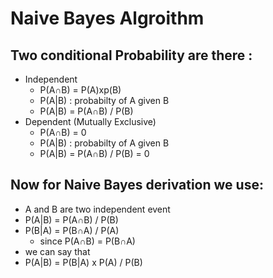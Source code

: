 # Naive Bayes Algroithm
## Two conditional Probability are there :
- Independent
  - P(A∩B) = P(A)xp(B)
  - P(A|B) : probabilty of A given B
  - P(A|B) = P(A∩B) / P(B)
- Dependent (Mutually Exclusive)
  - P(A∩B) = 0
  - P(A|B) : probabilty of A given B
  - P(A|B) = P(A∩B) / P(B) = 0
## Now for Naive Bayes derivation we use:
- A and B are two independent event
- P(A|B) = P(A∩B) / P(B)
- P(B|A) = P(B∩A) / P(A)
  - since P(A∩B) = P(B∩A)
- we can say that
- P(A|B) = P(B|A) x P(A) / P(B)
